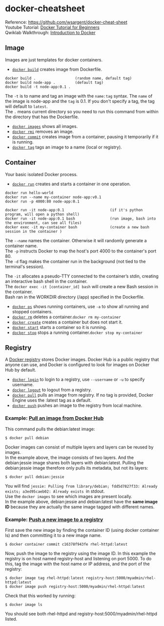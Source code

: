 # docker-cheatsheet

Reference: https://github.com/wsargent/docker-cheat-sheet  
Youtube Tutorial: [Docker Tutorial for Beginners](https://www.youtube.com/watch?v=fqMOX6JJhGo&list=RDCMUC8butISFwT-Wl7EV0hUK0BQ&start_radio=1&t=18)  
Qwiklab Walkthrough: [Introduction to Docker](https://www.qwiklabs.com/focuses/1029?parent=catalog)

## Image
Images are just templates for docker containers.
* [`docker build`](https://docs.docker.com/engine/reference/commandline/build) creates image from Dockerfile.
```
docker build .                  (random name, default tag)
docker build node-app .         (default tag)
docker build -t node-app:0.1 .
```
The ```-t``` is to name and tag an image with the ```name:tag``` syntax. The ```name``` of the image is node-app and the ```tag``` is 0.1. If you don't specify a tag, the tag will default to ```latest```.  
The ```.``` means current directory so you need to run this command from within the directory that has the Dockerfile.

* [`docker images`](https://docs.docker.com/engine/reference/commandline/images) shows all images.
* [`docker rmi`](https://docs.docker.com/engine/reference/commandline/rmi) removes an image.
* [`docker commit`](https://docs.docker.com/engine/reference/commandline/commit) creates image from a container, pausing it temporarily if it is running.
* [`docker tag`](https://docs.docker.com/engine/reference/commandline/tag) tags an image to a name (local or registry).

## Container
Your basic isolated Docker process.  
* [`docker run`](https://docs.docker.com/engine/reference/commandline/run) creates and starts a container in one operation.
```
docker run hello-world
docker run --name my-container node-app:v0.1
docker run -p 4000:80 node-app:0.1

docker run -it node-app:0.1                     (if it's python program, will open a python shell)
docker run -it node-app:0.1 bash                (run image, bash into the environment, can see all files)
docker exec -it my-container bash               (create a new bash session in the container )
```
The ```--name``` names the container. Otherwise it will randomly generate a container name.  
The ```-p``` instructs Docker to map the host's port 4000 to the container's port 80.  
The ```-d``` flag makes the container run in the background (not tied to the terminal's session).  

The ```-it``` allocates a pseudo-TTY connected to the container’s stdin, creating an interactive bash shell in the container.  
The ```docker exec -it [container_id] bash``` will create a new Bash session in the container.  
Bash ran in the WORKDIR directory (/app) specified in the Dockerfile. 

* [`docker ps`](https://docs.docker.com/engine/reference/commandline/ps) shows running containers, use `-a` to show all running and stopped containers.
* [`docker rm`](https://docs.docker.com/engine/reference/commandline/rm) deletes a container.```docker rm my-container```
* [`docker create`](https://docs.docker.com/engine/reference/commandline/create) creates a container but does not start it.
* [`docker start`](https://docs.docker.com/engine/reference/commandline/start) starts a container so it is running.
* [`docker stop`](https://docs.docker.com/engine/reference/commandline/stop) stops a running container.```docker stop my-container```

## Registry
A [Docker registry](https://docs.docker.com/get-started/overview/#docker-registries) stores Docker images. Docker Hub is a public registry that anyone can use, and Docker is configured to look for images on Docker Hub by default.   

* [`docker login`](https://docs.docker.com/engine/reference/commandline/login) to login to a registry, use `--username` or `-u` to specify username.
* [`docker logout`](https://docs.docker.com/engine/reference/commandline/logout) to logout from a registry.
* [`docker pull`](https://docs.docker.com/engine/reference/commandline/pull) pulls an image from registry. If no tag is provided, Docker Engine uses the :latest tag as a default.
* [`docker push`](https://docs.docker.com/engine/reference/commandline/push) pushes an image to the registry from local machine.

### Example: [Pull an image from Docker Hub](https://docs.docker.com/engine/reference/commandline/pull/#pull-an-image-from-docker-hub)
This command pulls the debian:latest image:
```
$ docker pull debian
```  
Docker images can consist of multiple layers and layers can be reused by images.  
In the example above, the image consists of two layers. And the debian:jessie image shares both layers with debian:latest. Pulling the debian:jessie image therefore only pulls its metadata, but not its layers:  
```
$ docker pull debian:jessie
```
You will find ```jessie: Pulling from library/debian; fdd5d7827f33: Already exists; a3ed95caeb02: Already exists ```in stdout.  
Use the ```docker images``` to see which images are present locally.  
In the example above, debian:jessie and debian:latest have the **same image ID** because they are actually the same image tagged with different names.   

### Example: [Push a new image to a registry](https://docs.docker.com/engine/reference/commandline/push/#push-a-new-image-to-a-registry)
First save the new image by finding the container ID (using docker container ls) and then committing it to a new image name.
```
$ docker container commit c16378f943fe rhel-httpd:latest
```
Now, push the image to the registry using the image ID. In this example the registry is on host named registry-host and listening on port 5000. To do this, tag the image with the host name or IP address, and the port of the registry:  
```
$ docker image tag rhel-httpd:latest registry-host:5000/myadmin/rhel-httpd:latest
$ docker image push registry-host:5000/myadmin/rhel-httpd:latest
```
Check that this worked by running:  
```
$ docker image ls
```
You should see both rhel-httpd and registry-host:5000/myadmin/rhel-httpd listed.  
